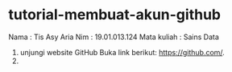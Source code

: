 # tutorial-membuat-akun-github

Nama : Tis Asy Aria
Nim  : 19.01.013.124
Mata kuliah : Sains Data


1. unjungi website GitHub Buka link berikut: https://github.com/.
2. 
